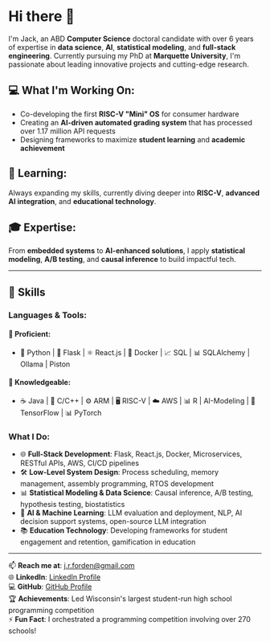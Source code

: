 # Hi there 👋

I'm Jack, an ABD **Computer Science** doctoral candidate with over 6 years of expertise in **data science**, **AI**, **statistical modeling**, and **full-stack engineering**. Currently pursuing my PhD at **Marquette University**, I'm passionate about leading innovative projects and cutting-edge research.

## 💻 What I'm Working On:
- Co-developing the first **RISC-V "Mini" OS** for consumer hardware  
- Creating an **AI-driven automated grading system** that has processed over 1.17 million API requests  
- Designing frameworks to maximize **student learning** and **academic achievement**

## 🌱 Learning:  
Always expanding my skills, currently diving deeper into **RISC-V**, **advanced AI integration**, and **educational technology**.

## 🎓 Expertise:  
From **embedded systems** to **AI-enhanced solutions**, I apply **statistical modeling**, **A/B testing**, and **causal inference** to build impactful tech.

---

## 🚀 Skills

### Languages & Tools:

#### 💪 Proficient:
- 🐍 Python | 🔗 Flask | ⚛️ React.js | 🐳 Docker | 📈 SQL | 📊 SQLAlchemy | Ollama | Piston

#### 🚀 Knowledgeable:
- ☕ Java | 🔧 C/C++ | ⚙️ ARM | 🖥️ RISC-V | ☁️ AWS | 📊 R | AI-Modeling | 🔧 TensorFlow | 📊 PyTorch


### What I Do:
- 🌐 **Full-Stack Development**: Flask, React.js, Docker, Microservices, RESTful APIs, AWS, CI/CD pipelines  
- 🛠️ **Low-Level System Design**: Process scheduling, memory management, assembly programming, RTOS development  
- 📊 **Statistical Modeling & Data Science**: Causal inference, A/B testing, hypothesis testing, biostatistics  
- 🤖 **AI & Machine Learning**: LLM evaluation and deployment, NLP, AI decision support systems, open-source LLM integration  
- 📚 **Education Technology**: Developing frameworks for student engagement and retention, gamification in education

---

📫 **Reach me at**: j.r.forden@gmail.com  
🌐 **LinkedIn**: [LinkedIn Profile](https://www.linkedin.com/in/jack-forden-a1a45920b)  
💻 **GitHub**: [GitHub Profile](https://github.com/JForden)  
🏆 **Achievements**: Led Wisconsin's largest student-run high school programming competition  
⚡ **Fun Fact**: I orchestrated a programming competition involving over 270 schools!
